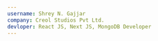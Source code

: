 ```yaml
---
username: Shrey N. Gajjar
company: Creol Studios Pvt Ltd.
devloper: React JS, Next JS, MongoDB Developer
---
```

